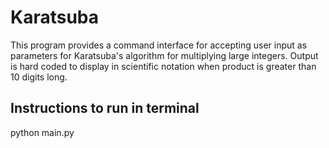 # Karatsuba
This program provides a command interface for accepting user input as parameters for Karatsuba's algorithm for multiplying large integers. Output is hard coded to display in scientific notation when product is greater than 10 digits long.

## Instructions to run in terminal

python main.py
